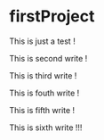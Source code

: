 # firstProject

This is just a test !

This is second write !

This is third write !

This is fouth write !

This is fifth write !

This is sixth write !!!